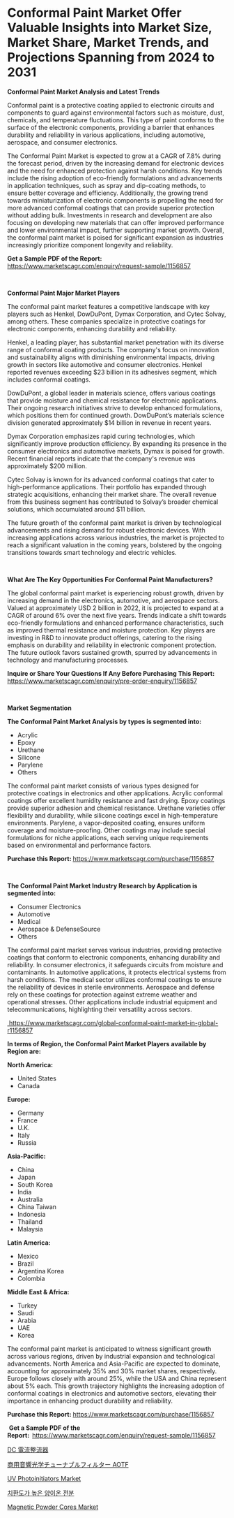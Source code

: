 <p><h1>Conformal Paint Market Offer Valuable Insights into Market Size, Market Share, Market Trends, and Projections Spanning from 2024 to 2031</h1></p><p><strong>Conformal Paint Market Analysis and Latest Trends</strong></p>
<p><p>Conformal paint is a protective coating applied to electronic circuits and components to guard against environmental factors such as moisture, dust, chemicals, and temperature fluctuations. This type of paint conforms to the surface of the electronic components, providing a barrier that enhances durability and reliability in various applications, including automotive, aerospace, and consumer electronics.</p><p>The Conformal Paint Market is expected to grow at a CAGR of 7.8% during the forecast period, driven by the increasing demand for electronic devices and the need for enhanced protection against harsh conditions. Key trends include the rising adoption of eco-friendly formulations and advancements in application techniques, such as spray and dip-coating methods, to ensure better coverage and efficiency. Additionally, the growing trend towards miniaturization of electronic components is propelling the need for more advanced conformal coatings that can provide superior protection without adding bulk. Investments in research and development are also focusing on developing new materials that can offer improved performance and lower environmental impact, further supporting market growth. Overall, the conformal paint market is poised for significant expansion as industries increasingly prioritize component longevity and reliability.</p></p>
<p><strong>Get a Sample PDF of the Report:&nbsp;</strong> <a href="https://www.marketscagr.com/enquiry/request-sample/1156857">https://www.marketscagr.com/enquiry/request-sample/1156857</a></p>
<p>&nbsp;</p>
<p><strong>Conformal Paint Major Market Players</strong></p>
<p><p>The conformal paint market features a competitive landscape with key players such as Henkel, DowDuPont, Dymax Corporation, and Cytec Solvay, among others. These companies specialize in protective coatings for electronic components, enhancing durability and reliability.</p><p>Henkel, a leading player, has substantial market penetration with its diverse range of conformal coating products. The company's focus on innovation and sustainability aligns with diminishing environmental impacts, driving growth in sectors like automotive and consumer electronics. Henkel reported revenues exceeding $23 billion in its adhesives segment, which includes conformal coatings.</p><p>DowDuPont, a global leader in materials science, offers various coatings that provide moisture and chemical resistance for electronic applications. Their ongoing research initiatives strive to develop enhanced formulations, which positions them for continued growth. DowDuPont’s materials science division generated approximately $14 billion in revenue in recent years.</p><p>Dymax Corporation emphasizes rapid curing technologies, which significantly improve production efficiency. By expanding its presence in the consumer electronics and automotive markets, Dymax is poised for growth. Recent financial reports indicate that the company's revenue was approximately $200 million.</p><p>Cytec Solvay is known for its advanced conformal coatings that cater to high-performance applications. Their portfolio has expanded through strategic acquisitions, enhancing their market share. The overall revenue from this business segment has contributed to Solvay’s broader chemical solutions, which accumulated around $11 billion.</p><p>The future growth of the conformal paint market is driven by technological advancements and rising demand for robust electronic devices. With increasing applications across various industries, the market is projected to reach a significant valuation in the coming years, bolstered by the ongoing transitions towards smart technology and electric vehicles.</p></p>
<p>&nbsp;</p>
<p><strong>What Are The Key Opportunities For Conformal Paint Manufacturers?</strong></p>
<p><p>The global conformal paint market is experiencing robust growth, driven by increasing demand in the electronics, automotive, and aerospace sectors. Valued at approximately USD 2 billion in 2022, it is projected to expand at a CAGR of around 6% over the next five years. Trends indicate a shift towards eco-friendly formulations and enhanced performance characteristics, such as improved thermal resistance and moisture protection. Key players are investing in R&D to innovate product offerings, catering to the rising emphasis on durability and reliability in electronic component protection. The future outlook favors sustained growth, spurred by advancements in technology and manufacturing processes.</p></p>
<p><strong>Inquire or Share Your Questions If Any Before Purchasing This Report:</strong> <a href="https://www.marketscagr.com/enquiry/pre-order-enquiry/1156857">https://www.marketscagr.com/enquiry/pre-order-enquiry/1156857</a></p>
<p>&nbsp;</p>
<p><strong>Market Segmentation</strong></p>
<p><strong>The Conformal Paint Market Analysis by types is segmented into:</strong></p>
<p><ul><li>Acrylic</li><li>Epoxy</li><li>Urethane</li><li>Silicone</li><li>Parylene</li><li>Others</li></ul></p>
<p><p>The conformal paint market consists of various types designed for protective coatings in electronics and other applications. Acrylic conformal coatings offer excellent humidity resistance and fast drying. Epoxy coatings provide superior adhesion and chemical resistance. Urethane varieties offer flexibility and durability, while silicone coatings excel in high-temperature environments. Parylene, a vapor-deposited coating, ensures uniform coverage and moisture-proofing. Other coatings may include special formulations for niche applications, each serving unique requirements based on environmental and performance factors.</p></p>
<p><strong>Purchase this Report:&nbsp;</strong><a href="https://www.marketscagr.com/purchase/1156857">https://www.marketscagr.com/purchase/1156857</a></p>
<p>&nbsp;</p>
<p><strong>The Conformal Paint Market Industry Research by Application is segmented into:</strong></p>
<p><ul><li>Consumer Electronics</li><li>Automotive</li><li>Medical</li><li>Aerospace & DefenseSource</li><li>Others</li></ul></p>
<p><p>The conformal paint market serves various industries, providing protective coatings that conform to electronic components, enhancing durability and reliability. In consumer electronics, it safeguards circuits from moisture and contaminants. In automotive applications, it protects electrical systems from harsh conditions. The medical sector utilizes conformal coatings to ensure the reliability of devices in sterile environments. Aerospace and defense rely on these coatings for protection against extreme weather and operational stresses. Other applications include industrial equipment and telecommunications, highlighting their versatility across sectors.</p></p>
<p><a href="https://www.marketscagr.com/global-conformal-paint-market-in-global-r1156857">&nbsp;https://www.marketscagr.com/global-conformal-paint-market-in-global-r1156857</a></p>
<p><strong>In terms of Region, the Conformal Paint Market Players available by Region are:</strong></p>
<p>
    <p> <strong> North America: </strong>
        <ul>
            <li>United States</li>
            <li>Canada</li>
        </ul>
        </p> 
    <p> <strong> Europe: </strong>
        <ul>
            <li>Germany</li>
            <li>France</li>
            <li>U.K.</li>
            <li>Italy</li>
            <li>Russia</li>
        </ul>
        </p> 
    <p> <strong> Asia-Pacific: </strong>
        <ul>
            <li>China</li>
            <li>Japan</li>
            <li>South Korea</li>
            <li>India</li>
            <li>Australia</li>
            <li>China Taiwan</li>
            <li>Indonesia</li>
            <li>Thailand</li>
            <li>Malaysia</li>
        </ul>
        </p> 
    <p> <strong> Latin America: </strong>
        <ul>
            <li>Mexico</li>
            <li>Brazil</li>
            <li>Argentina Korea</li>
            <li>Colombia</li>
        </ul>
        </p> 
    <p> <strong> Middle East & Africa: </strong>
        <ul>
            <li>Turkey</li>
            <li>Saudi</li>
            <li>Arabia</li>
            <li>UAE</li>
            <li>Korea</li>
        </ul>
    </p>
    </p>
<p><p>The conformal paint market is anticipated to witness significant growth across various regions, driven by industrial expansion and technological advancements. North America and Asia-Pacific are expected to dominate, accounting for approximately 35% and 30% market shares, respectively. Europe follows closely with around 25%, while the USA and China represent about 5% each. This growth trajectory highlights the increasing adoption of conformal coatings in electronics and automotive sectors, elevating their importance in enhancing product durability and reliability.</p></p>
<p><strong>Purchase this Report: </strong><a href="https://www.marketscagr.com/purchase/1156857">https://www.marketscagr.com/purchase/1156857</a></p>
<p>&nbsp;<strong>Get a Sample PDF of the Report:&nbsp;&nbsp;</strong><a href="https://www.marketscagr.com/enquiry/request-sample/1156857">https://www.marketscagr.com/enquiry/request-sample/1156857</a></p>
<p><strong></strong></p>
<p><p><a href="https://medium.com/@vilasamin/dc-current-rectifiers-market-%E3%81%AE%E3%82%B0%E3%83%AD%E3%83%BC%E3%83%90%E3%83%AB%E5%B8%82%E5%A0%B4%E6%A6%82%E8%A6%81%E3%81%AF-%E4%B8%96%E7%95%8C%E3%81%8A%E3%82%88%E3%81%B3%E4%B8%BB%E8%A6%81%E5%B8%82%E5%A0%B4%E3%81%AB%E3%81%8A%E3%81%91%E3%82%8B%E6%A5%AD%E7%95%8C%E3%81%AB%E5%BD%B1%E9%9F%BF%E3%82%92%E4%B8%8E%E3%81%88%E3%82%8B%E4%B8%BB%E8%A6%81%E3%81%AA%E3%83%88%E3%83%AC%E3%83%B3%E3%83%89%E3%81%AB%E3%81%A4%E3%81%84%E3%81%A6-%E7%8B%AC%E8%87%AA%E3%81%AE%E8%A6%96%E7%82%B9%E3%82%92%E6%8F%90%E4%BE%9B%E3%81%97%E3%81%BE%E3%81%99-c5df61ba225e">DC 電流整流器</a></p><p><a href="https://medium.com/@vilasamin/commercial-acousto-optic-tunable-filters-aotfs-market-%E3%81%AF-%E3%82%B3%E3%82%B9%E3%83%88%E7%AE%A1%E7%90%86%E3%81%A8%E5%8A%B9%E7%8E%87%E5%90%91%E4%B8%8A%E3%82%92%E5%84%AA%E5%85%88%E3%81%97%E3%81%BE%E3%81%99-068f7c7a93b9">商用音響光学チューナブルフィルター AOTF</a></p><p><a href="https://issuu.com/reportprime-2/docs/uv-photoinitiators-market-size-2030_e3bed41eec455c">UV Photoinitiators Market</a></p><p><a href="https://medium.com/@trevorkruvalis5678/cationic-starch-with-high-degree-of-substitution-market-%EC%9D%98-%EA%B8%80%EB%A1%9C%EB%B2%8C-%EC%8B%9C%EC%9E%A5-%EA%B0%9C%EC%9A%94%EB%8A%94-%EC%A0%84-%EC%84%B8%EA%B3%84-%EB%B0%8F-%EC%A3%BC%EC%9A%94-%EC%8B%9C%EC%9E%A5%EC%9D%98-%EC%82%B0%EC%97%85%EC%97%90-%EC%98%81%ED%96%A5%EC%9D%84-%EB%AF%B8%EC%B9%98%EB%8A%94-%EC%A3%BC%EC%9A%94-275419a29b5b">치환도가 높은 양이온 전분</a></p><p><a href="https://issuu.com/reportprime-2/docs/magnetic-powder-cores-market-size-2_5c203027aa67d3">Magnetic Powder Cores Market</a></p></p>